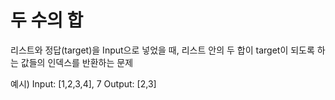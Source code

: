 # 두 수의 합

리스트와 정답(target)을 Input으로 넣었을 때, 
리스트 안의 두 합이 target이 되도록 하는 값들의 인덱스를 반환하는 문제

예시)
Input: [1,2,3,4], 7
Output: [2,3]
